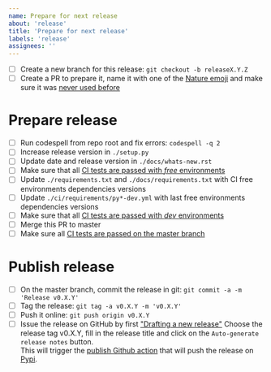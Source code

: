 ```yaml
---
name: Prepare for next release
about: 'release'
title: 'Prepare for next release'
labels: 'release'
assignees: ''
---
```


- [ ] Create a new branch for this release: ``git checkout -b releaseX.Y.Z``
- [ ] Create a PR to prepare it, name it with one of the [Nature emoji](https://www.webfx.com/tools/emoji-cheat-sheet/#tabs-3) and make sure it was [never used before](https://github.com/euroargodev/argopy/pulls?q=is%3Apr+label%3Arelease+) 

# Prepare release

- [ ] Run codespell from repo root and fix errors: ``codespell -q 2``
- [ ] Increase release version in ``./setup.py``
- [ ] Update date and release version in ``./docs/whats-new.rst``
- [ ] Make sure that all [CI tests are passed with *free* environments](https://github.com/euroargodev/argopy/actions?query=workflow%3A%22tests+in+FREE+env%22+event%3Apull_request)
- [ ] Update ``./requirements.txt`` and ``./docs/requirements.txt`` with CI free environments dependencies versions 
- [ ] Update ``./ci/requirements/py*-dev.yml`` with last free environments dependencies versions
- [ ] Make sure that all [CI tests are passed with *dev* environments](https://github.com/euroargodev/argopy/actions?query=workflow%3A%22tests+in+DEV+env%22+event%3Apull_request)
- [ ] Merge this PR to master
- [ ] Make sure all [CI tests are passed on the master branch](https://github.com/euroargodev/argopy/actions?query=workflow%3Atests*+branch%3Amaster)

# Publish release

- [ ] On the master branch, commit the release in git: ``git commit -a -m 'Release v0.X.Y'``
- [ ] Tag the release: ``git tag -a v0.X.Y -m 'v0.X.Y'``
- [ ] Push it online: ``git push origin v0.X.Y``
- [ ] Issue the release on GitHub by first ["Drafting a new release"](https://github.com/euroargodev/argopy/releases/new)
Choose the release tag v0.X.Y, fill in the release title and click on the `Auto-generate release notes` button.  
This will trigger the [publish Github action](https://github.com/euroargodev/argopy/blob/master/.github/workflows/pythonpublish.yml) that will push the release on [Pypi](https://pypi.org/project/argopy/#history).
